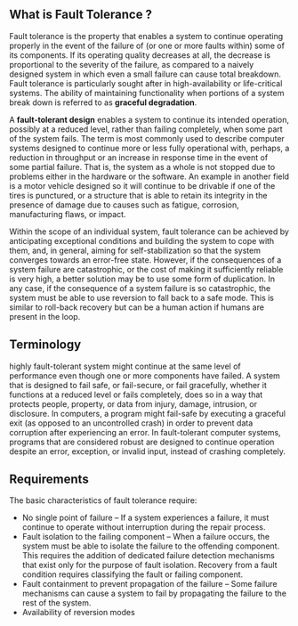 ## What is Fault Tolerance ?
Fault tolerance is the property that enables a system to continue operating properly in the event of the failure of (or one or more faults within) some of its components. If its operating quality decreases at all, the decrease is proportional to the severity of the failure, as compared to a naively designed system in which even a small failure can cause total breakdown. Fault tolerance is particularly sought after in high-availability or life-critical systems. The ability of maintaining functionality when portions of a system break down is referred to as __graceful degradation__.

A __fault-tolerant design__ enables a system to continue its intended operation, possibly at a reduced level, rather than failing completely, when some part of the system fails. The term is most commonly used to describe computer systems designed to continue more or less fully operational with, perhaps, a reduction in throughput or an increase in response time in the event of some partial failure. That is, the system as a whole is not stopped due to problems either in the hardware or the software. An example in another field is a motor vehicle designed so it will continue to be drivable if one of the tires is punctured, or a structure that is able to retain its integrity in the presence of damage due to causes such as fatigue, corrosion, manufacturing flaws, or impact.

Within the scope of an individual system, fault tolerance can be achieved by anticipating exceptional conditions and building the system to cope with them, and, in general, aiming for self-stabilization so that the system converges towards an error-free state. However, if the consequences of a system failure are catastrophic, or the cost of making it sufficiently reliable is very high, a better solution may be to use some form of duplication. In any case, if the consequence of a system failure is so catastrophic, the system must be able to use reversion to fall back to a safe mode. This is similar to roll-back recovery but can be a human action if humans are present in the loop.

## Terminology
 highly fault-tolerant system might continue at the same level of performance even though one or more components have failed. A system that is designed to fail safe, or fail-secure, or fail gracefully, whether it functions at a reduced level or fails completely, does so in a way that protects people, property, or data from injury, damage, intrusion, or disclosure. In computers, a program might fail-safe by executing a graceful exit (as opposed to an uncontrolled crash) in order to prevent data corruption after experiencing an error. In fault-tolerant computer systems, programs that are considered robust are designed to continue operation despite an error, exception, or invalid input, instead of crashing completely.
 
 ## Requirements
 The basic characteristics of fault tolerance require:
 
* No single point of failure – If a system experiences a failure, it must continue to operate without interruption during the repair process.
* Fault isolation to the failing component – When a failure occurs, the system must be able to isolate the failure to the offending component. This requires the addition of dedicated failure detection mechanisms that exist only for the purpose of fault isolation. Recovery from a fault condition requires classifying the fault or failing component.
* Fault containment to prevent propagation of the failure – Some failure mechanisms can cause a system to fail by propagating the failure to the rest of the system. 
* Availability of reversion modes

